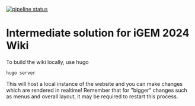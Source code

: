  [![pipeline status](https://gitlab.igem.org/JonasPleyer/igem-freiburg-intermediate-wiki/badges/master/pipeline.svg)](https://gitlab.igem.org/JonasPleyer/igem-freiburg-intermediate-wiki/-/commits/master)

# Intermediate solution for iGEM 2024 Wiki

To build the wiki locally, use hugo
```
hugo server
```
This will host a local instance of the website and you can make changes which are rendered in realtime!
Remember that for "bigger" changes such as menus and overall layout, it may be required to restart this process.

